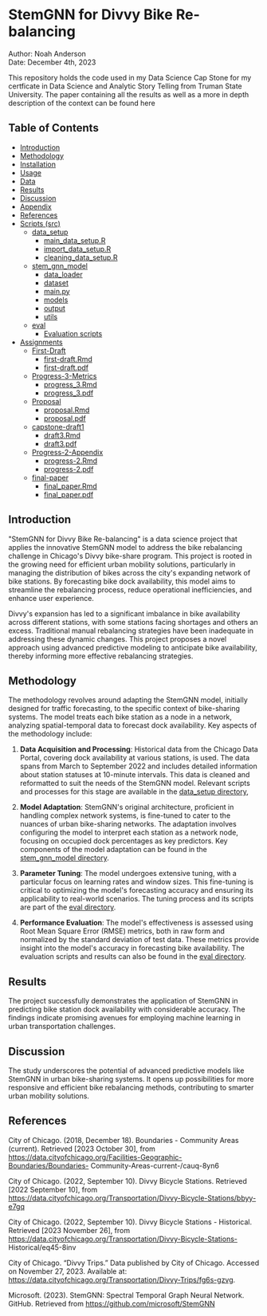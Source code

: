 # StemGNN for Divvy Bike Re-balancing

Author: Noah Anderson  
Date: December 4th, 2023

This repository holds the code used in my Data Science Cap Stone for my certficate in Data Science and Analytic Story Telling from Truman State University. The paper containing all the results as well as a more in depth description of the context can be found here 

## Table of Contents
- [Introduction](#introduction)
- [Methodology](#methodology)
- [Installation](#installation)
- [Usage](#usage)
- [Data](#data)
- [Results](#results)
- [Discussion](#discussion)
- [Appendix](#appendix)
- [References](#references)
- [Scripts (src)](src)
  - [data_setup](src/data_setup)
    - [main_data_setup.R](src/data_setup/main_data_setup.R)
    - [import_data_setup.R](src/data_setup/import_data_setup.R)
    - [cleaning_data_setup.R](src/data_setup/cleaning_data_setup.R)
  - [stem_gnn_model](src/stem_gnn_model)
    - [data_loader](src/stem_gnn_model/data_loader)
    - [dataset](src/stem_gnn_model/dataset)
    - [main.py](src/stem_gnn_model/main.py)
    - [models](src/stem_gnn_model/models)
    - [output](src/stem_gnn_model/output)
    - [utils](src/stem_gnn_model/utils)
  - [eval](src/eval)
    - [Evaluation scripts](src/eval/evaluation_scripts.R)
- [Assignments](Assignments)
  - [First-Draft](Assignments/First-Draft)
    - [first-draft.Rmd](Assignments/First-Draft/first-draft.Rmd)
    - [first-draft.pdf](Assignments/First-Draft/first-draft.pdf)
  - [Progress-3-Metrics](Assignments/Progress-3-Metrics)
    - [progress_3.Rmd](Assignments/Progress-3-Metrics/progress_3.Rmd)
    - [progress_3.pdf](Assignments/Progress-3-Metrics/progress_3.pdf)
  - [Proposal](Assignments/Proposal)
    - [proposal.Rmd](Assignments/Proposal/proposal.Rmd)
    - [proposal.pdf](Assignments/Proposal/proposal.pdf)
  - [capstone-draft1](Assignments/capstone-draft1)
    - [draft3.Rmd](Assignments/capstone-draft1/draft3.Rmd)
    - [draft3.pdf](Assignments/capstone-draft1/draft3.pdf)
  - [Progress-2-Appendix](Assignments/Progress-2-Appendix)
    - [progress-2.Rmd](Assignments/Progress-2-Appendix/progress-2.Rmd)
    - [progress-2.pdf](Assignments/Progress-2-Appendix/progress-2.pdf)
  - [final-paper](Assignments/final-paper)
    - [final_paper.Rmd](Assignments/final-paper/final_paper.Rmd)
    - [final_paper.pdf](Assignments/final-paper/final_paper.pdf)
  

## Introduction
"StemGNN for Divvy Bike Re-balancing" is a data science project that applies the innovative StemGNN model to address the bike rebalancing challenge in Chicago's Divvy bike-share program. This project is rooted in the growing need for efficient urban mobility solutions, particularly in managing the distribution of bikes across the city's expanding network of bike stations. By forecasting bike dock availability, this model aims to streamline the rebalancing process, reduce operational inefficiencies, and enhance user experience.

Divvy's expansion has led to a significant imbalance in bike availability across different stations, with some stations facing shortages and others an excess. Traditional manual rebalancing strategies have been inadequate in addressing these dynamic changes. This project proposes a novel approach using advanced predictive modeling to anticipate bike availability, thereby informing more effective rebalancing strategies.

## Methodology
The methodology revolves around adapting the StemGNN model, initially designed for traffic forecasting, to the specific context of bike-sharing systems. The model treats each bike station as a node in a network, analyzing spatial-temporal data to forecast dock availability. Key aspects of the methodology include:

1. **Data Acquisition and Processing**: Historical data from the Chicago Data Portal, covering dock availability at various stations, is used. The data spans from March to September 2022 and includes detailed information about station statuses at 10-minute intervals. This data is cleaned and reformatted to suit the needs of the StemGNN model. Relevant scripts and processes for this stage are available in the [data_setup directory](src/data_setup), 

2. **Model Adaptation**: StemGNN's original architecture, proficient in handling complex network systems, is fine-tuned to cater to the nuances of urban bike-sharing networks. The adaptation involves configuring the model to interpret each station as a network node, focusing on occupied dock percentages as key predictors. Key components of the model adaptation can be found in the [stem_gnn_model directory](src/stem_gnn_model).

3. **Parameter Tuning**: The model undergoes extensive tuning, with a particular focus on learning rates and window sizes. This fine-tuning is critical to optimizing the model's forecasting accuracy and ensuring its applicability to real-world scenarios. The tuning process and its scripts are part of the [eval directory](src/eval).
4. **Performance Evaluation**: The model's effectiveness is assessed using Root Mean Square Error (RMSE) metrics, both in raw form and normalized by the standard deviation of test data. These metrics provide insight into the model's accuracy in forecasting bike availability. The evaluation scripts and results can also be found in the [eval directory](src/eval).


## Results
The project successfully demonstrates the application of StemGNN in predicting bike station dock availability with considerable accuracy. The findings indicate promising avenues for employing machine learning in urban transportation challenges.

## Discussion
The study underscores the potential of advanced predictive models like StemGNN in urban bike-sharing systems. It opens up possibilities for more responsive and efficient bike rebalancing methods, contributing to smarter urban mobility solutions.


## References

City of Chicago. (2018, December 18). Boundaries - Community Areas (current). Retrieved [2023 October 30], from https://data.cityofchicago.org/Facilities-Geographic-Boundaries/Boundaries- Community-Areas-current-/cauq-8yn6

City of Chicago. (2022, September 10). Divvy Bicycle Stations. Retrieved [2022 September 10], from https://data.cityofchicago.org/Transportation/Divvy-Bicycle-Stations/bbyy-e7gq

City of Chicago. (2022, September 10). Divvy Bicycle Stations - Historical. Retrieved [2023 November 26], from https://data.cityofchicago.org/Transportation/Divvy-Bicycle-Stations- Historical/eq45-8inv

City of Chicago. “Divvy Trips.” Data published by City of Chicago. Accessed on November 27, 2023. Available at: https://data.cityofchicago.org/Transportation/Divvy-Trips/fg6s-gzvg.

Microsoft. (2023). StemGNN: Spectral Temporal Graph Neural Network. GitHub. Retrieved from https://github.com/microsoft/StemGNN



